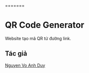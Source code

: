 
=======
# QR Code Generator

Website tạo mã QR từ đường link.

## Tác giả

[Nguyen Vo Anh Duy](https://github.com/nguyenvoanhduy)
